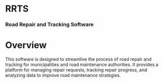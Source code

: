 # RRTS
<h3>Road Repair and Tracking Software</h3>

<h1>Overview</h1>
This software is designed to streamline the process of road repair and tracking for municipalities and road maintenance authorities.
It provides a platform for managing repair requests, tracking repair progress, and analyzing data to improve road maintenance strategies.


